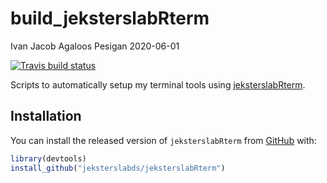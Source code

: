 build\_jeksterslabRterm
================
Ivan Jacob Agaloos Pesigan
2020-06-01

<!-- README.md is generated from README.Rmd. Please edit that file -->

<!-- badges: start -->

[![Travis build
status](https://travis-ci.com/jeksterslabds/build_jeksterslabRterm.svg?branch=master)](https://travis-ci.com/jeksterslabds/build_jeksterslabRterm)
<!-- badges: end -->

Scripts to automatically setup my terminal tools using
[jeksterslabRterm](https://github.com/jeksterslabds/jeksterslabRterm).

## Installation

You can install the released version of `jeksterslabRterm` from
[GitHub](https://github.com/jeksterslabds/jeksterslabRterm) with:

``` r
library(devtools)
install_github("jeksterslabds/jeksterslabRterm")
```
